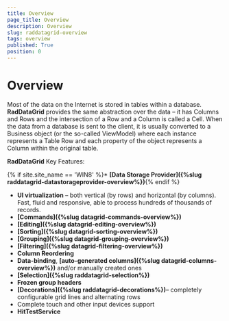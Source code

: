 ```yaml
---
title: Overview
page_title: Overview
description: Overview
slug: raddatagrid-overview
tags: overview
published: True
position: 0
---
```


# Overview

Most of the data on the Internet is stored in tables within a database.
**RadDataGrid** provides the same abstraction over the data – it has Columns and Rows and the intersection of a Row and a Column is called a Cell.
When the data from a database is sent to the client, it is usually converted to a Business object (or the so-called ViewModel) where each instance represents a Table Row and each property of the object represents a Column within the original table.

**RadDataGrid** Key Features:

{% if site.site_name == 'WIN8' %}* **[Data Storage Provider]({%slug raddatagrid-datastorageprovider-overview%})**{% endif %}
* **UI virtualization** – both vertical (by rows) and horizontal (by columns). Fast, fluid and responsive, able to process hundreds of thousands of records.
* **[Commands]({%slug datagrid-commands-overview%})**
* **[Editing]({%slug datagrid-editing-overview%})**
* **[Sorting]({%slug datagrid-sorting-overview%})**
* **[Grouping]({%slug datagrid-grouping-overview%})**
* **[Filtering]({%slug datagrid-filtering-overview%})**
* **Column Reordering**
* **Data-binding**, **[auto-generated columns]({%slug datagrid-columns-overview%})** and/or manually created ones
* **[Selection]({%slug raddatagrid-selection%})**
* **Frozen group headers**
* **[Decorations]({%slug raddatagrid-decorations%})**– completely configurable grid lines and alternating rows
* Complete touch and other input devices support
* **HitTestService**